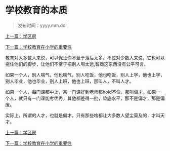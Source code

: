 # 学校教育的本质

> 发布时间：yyyy.mm.dd 



[上一篇：学区房](/education/article52)

[下一篇：学校教育在小学的重要性](/education/article54)

教育对大多数人来说，可以保证你不至于落后太多。不过对少数人来说，它也可以拖住他们的脚步，让他们不至于把别人甩太远,智商这东西没有公平可言。

 如果一个人，别人喘气，他也喘气，别人吃饭，他也吃饭，别人上学，他也上学，别人毕业，他也毕业，别人上班，他也上班，那叫人，不叫人才。

 如果一个人，每门课都中上，某一门课好到老师都hold不住，那叫偏才。如果一个人，就只有一门课能考优秀，其他都差得一批，垫底水平，那不是偏才，那是偏废。

 实际上，所谓的人才，也就是偏才。只有那些啥都让大多数人望尘莫及的，才叫天才。



[上一篇：学区房](/education/article52)

[下一篇：学校教育在小学的重要性](/education/article54)



